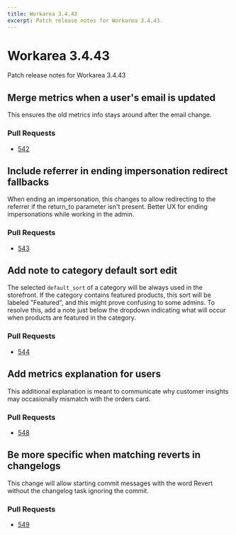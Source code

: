 ```yaml
---
title: Workarea 3.4.43
excerpt: Patch release notes for Workarea 3.4.43.
---
```


# Workarea 3.4.43

Patch release notes for Workarea 3.4.43

## Merge metrics when a user's email is updated

This ensures the old metrics info stays around after the email change.

### Pull Requests

- [542](https://github.com/workarea-commerce/workarea/pull/542)

## Include referrer in ending impersonation redirect fallbacks

When ending an impersonation, this changes to allow redirecting to the referrer
if the return_to parameter isn't present. Better UX for ending
impersonations while working in the admin.

### Pull Requests

- [543](https://github.com/workarea-commerce/workarea/pull/543)

## Add note to category default sort edit

The selected `default_sort` of a category will be always used in the
storefront. If the category contains featured products, this sort will
be labeled "Featured", and this might prove confusing to some admins.
To resolve this, add a note just below the dropdown indicating what will
occur when products are featured in the category.

### Pull Requests

- [544](https://github.com/workarea-commerce/workarea/pull/544)

## Add metrics explanation for users

This additional explanation is meant to communicate why customer
insights may occasionally mismatch with the orders card.

### Pull Requests

- [548](https://github.com/workarea-commerce/workarea/pull/548)

## Be more specific when matching reverts in changelogs

This change will allow starting commit messages with the word Revert
without the changelog task ignoring the commit.

### Pull Requests

- [549](https://github.com/workarea-commerce/workarea/pull/549)
